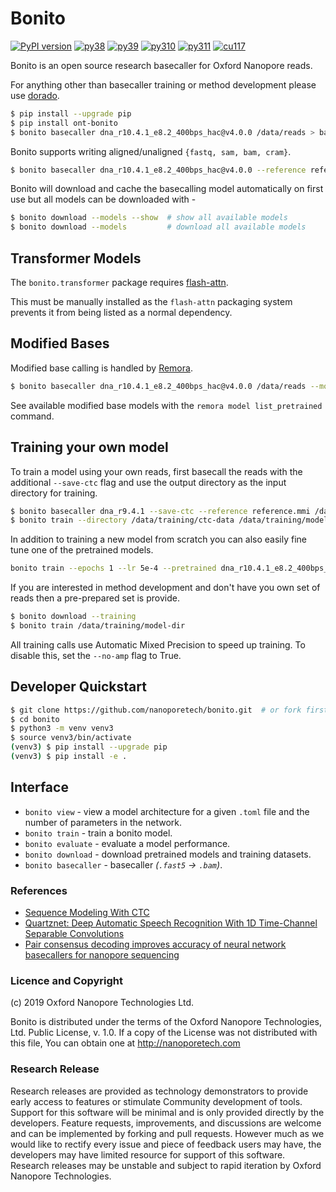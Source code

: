 # Bonito

[![PyPI version](https://badge.fury.io/py/ont-bonito.svg)](https://badge.fury.io/py/ont-bonito)
[![py38](https://img.shields.io/badge/python-3.8-brightgreen.svg)](https://img.shields.io/badge/python-3.8-brightgreen.svg)
[![py39](https://img.shields.io/badge/python-3.9-brightgreen.svg)](https://img.shields.io/badge/python-3.9-brightgreen.svg)
[![py310](https://img.shields.io/badge/python-3.10-brightgreen.svg)](https://img.shields.io/badge/python-3.10-brightgreen.svg)
[![py311](https://img.shields.io/badge/python-3.11-brightgreen.svg)](https://img.shields.io/badge/python-3.11-brightgreen.svg)
[![cu117](https://img.shields.io/badge/cuda-11.7-blue.svg)](https://img.shields.io/badge/cuda-11.7-blue.svg)

Bonito is an open source research basecaller for Oxford Nanopore reads.

For anything other than basecaller training or method development please use [dorado](https://github.com/nanoporetech/dorado).

```bash
$ pip install --upgrade pip
$ pip install ont-bonito
$ bonito basecaller dna_r10.4.1_e8.2_400bps_hac@v4.0.0 /data/reads > basecalls.bam
```

Bonito supports writing aligned/unaligned `{fastq, sam, bam, cram}`.

```bash
$ bonito basecaller dna_r10.4.1_e8.2_400bps_hac@v4.0.0 --reference reference.mmi /data/reads > basecalls.bam
```

Bonito will download and cache the basecalling model automatically on first use but all models can be downloaded with -

``` bash
$ bonito download --models --show  # show all available models
$ bonito download --models         # download all available models
```

## Transformer Models

The `bonito.transformer` package requires
[flash-attn](https://github.com/Dao-AILab/flash-attention?tab=readme-ov-file#installation-and-features).

This must be manually installed as the `flash-attn` packaging system prevents it from being listed as a normal dependency.

## Modified Bases

Modified base calling is handled by [Remora](https://github.com/nanoporetech/remora).

```bash
$ bonito basecaller dna_r10.4.1_e8.2_400bps_hac@v4.0.0 /data/reads --modified-bases 5mC --reference ref.mmi > basecalls_with_mods.bam
```

See available modified base models with the ``remora model list_pretrained`` command.

## Training your own model

To train a model using your own reads, first basecall the reads with the additional `--save-ctc` flag and use the output directory as the input directory for training.

```bash
$ bonito basecaller dna_r9.4.1 --save-ctc --reference reference.mmi /data/reads > /data/training/ctc-data/basecalls.sam
$ bonito train --directory /data/training/ctc-data /data/training/model-dir
```

In addition to training a new model from scratch you can also easily fine tune one of the pretrained models.

```bash
bonito train --epochs 1 --lr 5e-4 --pretrained dna_r10.4.1_e8.2_400bps_hac@v4.0.0 --directory /data/training/ctc-data /data/training/fine-tuned-model
```

If you are interested in method development and don't have you own set of reads then a pre-prepared set is provide.

```bash
$ bonito download --training
$ bonito train /data/training/model-dir
```

All training calls use Automatic Mixed Precision to speed up training. To disable this, set the `--no-amp` flag to True.

## Developer Quickstart

```bash
$ git clone https://github.com/nanoporetech/bonito.git  # or fork first and clone that
$ cd bonito
$ python3 -m venv venv3
$ source venv3/bin/activate
(venv3) $ pip install --upgrade pip
(venv3) $ pip install -e .
```

## Interface

 - `bonito view` - view a model architecture for a given `.toml` file and the number of parameters in the network.
 - `bonito train` - train a bonito model.
 - `bonito evaluate` - evaluate a model performance.
 - `bonito download` - download pretrained models and training datasets.
 - `bonito basecaller` - basecaller *(`.fast5` -> `.bam`)*.

### References

 - [Sequence Modeling With CTC](https://distill.pub/2017/ctc/)
 - [Quartznet: Deep Automatic Speech Recognition With 1D Time-Channel Separable Convolutions](https://arxiv.org/pdf/1910.10261.pdf)
 - [Pair consensus decoding improves accuracy of neural network basecallers for nanopore sequencing](https://www.biorxiv.org/content/10.1101/2020.02.25.956771v1.full.pdf)

### Licence and Copyright
(c) 2019 Oxford Nanopore Technologies Ltd.

Bonito is distributed under the terms of the Oxford Nanopore
Technologies, Ltd.  Public License, v. 1.0.  If a copy of the License
was not distributed with this file, You can obtain one at
http://nanoporetech.com

### Research Release

Research releases are provided as technology demonstrators to provide early access to features or stimulate Community development of tools. Support for this software will be minimal and is only provided directly by the developers. Feature requests, improvements, and discussions are welcome and can be implemented by forking and pull requests. However much as we would like to rectify every issue and piece of feedback users may have, the developers may have limited resource for support of this software. Research releases may be unstable and subject to rapid iteration by Oxford Nanopore Technologies.
